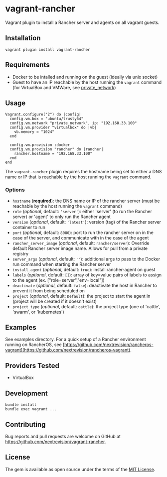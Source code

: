 # vagrant-rancher

Vagrant plugin to install a Rancher server and agents on all vagrant guests.

## Installation

```
vagrant plugin install vagrant-rancher
```

## Requirements

* Docker to be intalled and running on the guest (ideally via unix socket)
* Guest to have an IP reachable by the host running the `vagrant` command (for VirtualBox and VMWare, see [private_network](https://www.vagrantup.com/docs/networking/private_network.html))

## Usage

```
Vagrant.configure("2") do |config|
  config.vm.box = "ubuntu/trusty64"
  config.vm.network "private_network", ip: "192.168.33.100"
  config.vm.provider "virtualbox" do |vb|
    vb.memory = "1024"
  end

  config.vm.provision :docker
  config.vm.provision "rancher" do |rancher|
    rancher.hostname = "192.168.33.100"
  end
end
```

The `vagrant-rancher` plugin requires the hostname being set to either a DNS name or IP that is reachable by the host running the `vagrant` command.

### Options

* `hostname` (**required**): the DNS name or IP of the rancher server (must be reachable by the host running the `vagrant` command)
* `role` (*optional*, default: `'server'`): either 'server' (to run the Rancher server) or 'agent' to only run the Rancher agent
* `version` (*optional*, default: `'latest'`): version (tag) of the Rancher server container to run
* `port` (*optional*, default: `8080`): port to run the rancher server on in the case of the server, and communicate with in the case of the agent
* `rancher_server_image` (*optional*, default: `rancher/server`): Override default Rancher server image name. Allows for pull from a private registry
* `server_args` (*optional*, default: `''`): additional args to pass to the Docker run command when starting the Rancher server
* `install_agent` (*optional*, default: `true`): install rancher-agent on guest
* `labels` (*optional*, default: `[]`): array of key=value pairs of labels to assign to the agent (ex. ["role=server","env=local"])
* `deactivate` (*optional*, default: `false`): deactivate the host in Rancher to prevent it from being scheduled on
* `project` (*optional*, default: `Default`): the project to start the agent in (project will be created if it doesn't exist)
* `project_type` (*optional*, default: `cattle`): the project type (one of 'cattle', 'swarm', or 'kubernetes')

## Examples

See examples directory. For a quick setup of a Rancher environment running on RancherOS, see [https://github.com/nextrevision/rancheros-vagrant](https://github.com/nextrevision/rancheros-vagrant).

## Providers Tested

* VirtualBox

## Development

```
bundle install
bundle exec vagrant ...
```

## Contributing

Bug reports and pull requests are welcome on GitHub at https://github.com/nextrevision/vagrant-rancher.

## License

The gem is available as open source under the terms of the [MIT License](http://opensource.org/licenses/MIT).

